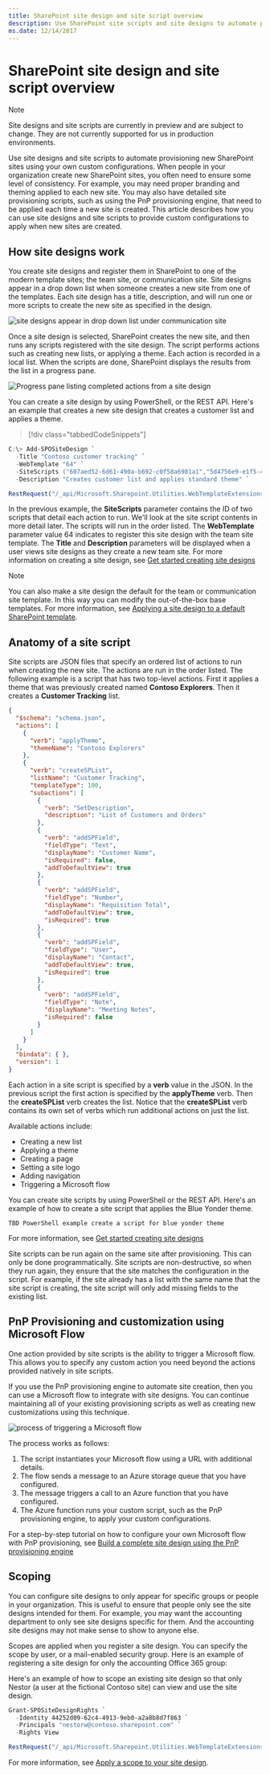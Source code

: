 ```yaml
---
title: SharePoint site design and site script overview
description: Use SharePoint site scripts and site designs to automate provisioning new SharePoint sites with custom configurations.
ms.date: 12/14/2017
---
```


# SharePoint site design and site script overview

> [!NOTE]
> Site designs and site scripts are currently in preview and are subject to change. They are not currently supported for us in production environments.

Use site designs and site scripts to automate provisioning new SharePoint sites using your own custom configurations. When people in your organization create new SharePoint sites, you often need to ensure some level of consistency. For example, you may need proper branding and theming applied to each new site. You may also have detailed site provisioning scripts, such as using the PnP provisioning engine, that need to be applied each time a new site is created. This article describes how you can use site designs and site scripts to provide custom configurations to apply when new sites are created.

## How site designs work

You create site designs and register them in SharePoint to one of the modern template sites; the team site, or communication site. Site designs appear in a drop down list when someone creates a new site from one of the templates. Each site design has a title, description, and will run one or more scripts to create the new site as specified in the design.

![site designs appear in drop down list under communication site](images/site-designs-listed-on-communication-site-template.png)

Once a site design is selected, SharePoint creates the new site, and then runs any scripts registered with the site design. The script performs actions such as creating new lists, or applying a theme. Each action is recorded in a local list. When the scripts are done, SharePoint displays the results from the list in a progress pane.

![Progress pane listing completed actions from a site design](images/progress-pane.png)

You can create a site design by using PowerShell, or the REST API. Here's an example that creates a new site design that creates a customer list and applies a theme.

> [!div class="tabbedCodeSnippets"]
```powershell
C:\> Add-SPOSiteDesign `
  -Title "Contoso customer tracking" `
  -WebTemplate "64" `
  -SiteScripts ("607aed52-6d61-490a-b692-c0f58a6981a1","5d4756e9-e1f5-42f7-afa7-5fa5aac170aa") `
  -Description "Creates customer list and applies standard theme" `
```
```javascript
RestRequest("/_api/Microsoft.Sharepoint.Utilities.WebTemplateExtensions.SiteScriptUtility.CreateSiteDesign", {info:{Title:"Contoso customer tracking", Description:"Creates customer list and applies standard theme", SiteScriptIds:["607aed52-6d61-490a-b692-c0f58a6981a1","5d4756e9-e1f5-42f7-afa7-5fa5aac170aa"],  WebTemplate:"64"}});
```

In the previous example, the **SiteScripts** parameter contains the ID of two scripts that detail each action to run. We'll look at the site script contents in more detail later. The scripts will run in the order listed. The **WebTemplate** parameter value 64 indicates to register this site design with the team site template. The **Title** and **Description** parameters will be displayed when a user views site designs as they create a new team site. For more information on creating a site design, see [Get started creating site designs](get-started-create-site-design.md)

> [!NOTE]
> You can also make a site design the default for the team or communication site template. In this way you can modify the out-of-the-box base templates. For more information, see [Applying a site design to a default SharePoint template](site-design-apply-default-template.md).

## Anatomy of a site script

Site scripts are JSON files that specify an ordered list of actions to run when creating the new site. The actions are run in the order listed. The following example is a script that has two top-level actions. First it applies a theme that was previously created named **Contoso Explorers**. Then it creates a **Customer Tracking** list.

```json
{
  "$schema": "schema.json",
  "actions": [
    {
      "verb": "applyTheme",
      "themeName": "Contoso Explorers"
    },
    {
      "verb": "createSPList",
      "listName": "Customer Tracking",
      "templateType": 100,
      "subactions": [
        {
          "verb": "SetDescription",
          "description": "List of Customers and Orders"
        },
        {
          "verb": "addSPField",
          "fieldType": "Text",
          "displayName": "Customer Name",
          "isRequired": false,
          "addToDefaultView": true
        },
        {
          "verb": "addSPField",
          "fieldType": "Number",
          "displayName": "Requisition Total",
          "addToDefaultView": true,
          "isRequired": true
        },
        {
          "verb": "addSPField",
          "fieldType": "User",
          "displayName": "Contact",
          "addToDefaultView": true,
          "isRequired": true
        },
        {
          "verb": "addSPField",
          "fieldType": "Note",
          "displayName": "Meeting Notes",
          "isRequired": false
        }
      ]
    }
  ],
  "bindata": { },
  "version": 1
}
```

Each action in a site script is specified by a **verb** value in the JSON. In the previous script the first action is specified by the **applyTheme** verb. Then the **createSPList** verb creates the list. Notice that the **createSPList** verb contains its own set of verbs which run additional actions on just the list.

Available actions include:

- Creating a new list
- Applying a theme
- Creating a page
- Setting a site logo
- Adding navigation
- Triggering a Microsoft flow

You can create site scripts by using PowerShell or the REST API. Here's an example of how to create a site script that applies the Blue Yonder theme.

```
TBD PowerShell example create a script for blue yonder theme
```

For more information, see [Get started creating site designs](get-started-create-site-design.md)

Site scripts can be run again on the same site after provisioning. This can only be done programmatically. Site scripts are non-destructive, so when they run again, they ensure that the site matches the configuration in the script. For example, if the site already has a list with the same name that the site script is creating, the site script will only add missing fields to the existing list.

## PnP Provisioning and customization using Microsoft Flow

One action provided by site scripts is the ability to trigger a Microsoft flow. This allows you to specify any custom action you need beyond the actions provided natively in site scripts.

If you use the PnP provisioning engine to automate site creation, then you can use a Microsoft flow to integrate with site designs. You can continue maintaining all of your existing provisioning scripts as well as creating new customizations using this technique.

![process of triggering a Microsoft flow](images/process-for-triggering-a-custom-flow.png)

The process works as follows:

1. The script instantiates your Microsoft flow using a URL with additional details.
1. The flow sends a message to an Azure storage queue that you have configured.
1. The message triggers a call to an Azure function that you have configured.
1. The Azure function runs your custom script, such as the PnP provisioning engine, to apply your custom configurations.

For a step-by-step tutorial on how to configure your own Microsoft flow with PnP provisioning, see [Build a complete site design using the PnP provisioning engine](site-design-pnp-provisioning.md)

## Scoping

You can configure site designs to only appear for specific groups or people in your organization. This is useful to ensure that people only see the site designs intended for them. For example, you may want the accounting department to only see site designs specific for them. And the accounting site designs may not make sense to show to anyone else.

Scopes are applied when you register a site design. You can specify the scope by user, or a mail-enabled security group. Here is an example of registering a site design for only the accounting Office 365 group:

Here's an example of how to scope an existing site design so that only Nestor (a user at the fictional Contoso site) can view and use the site design.

```powershell
Grant-SPOSiteDesignRights `
  -Identity 44252d09-62c4-4913-9eb0-a2a8b8d7f863 `
  -Principals "nestorw@contoso.sharepoint.com" `
  -Rights View
```

```javascript
RestRequest("/_api/Microsoft.Sharepoint.Utilities.WebTemplateExtensions.SiteScriptUtility.GrantSiteDesignRights", {id:"44252d09-62c4-4913-9eb0-a2a8b8d7f863", principalNames:["nestorw@contoso.sharepoint.com”], grantedRights:1});
```

For more information, see [Apply a scope to your site design](site-design-scopes.md).
